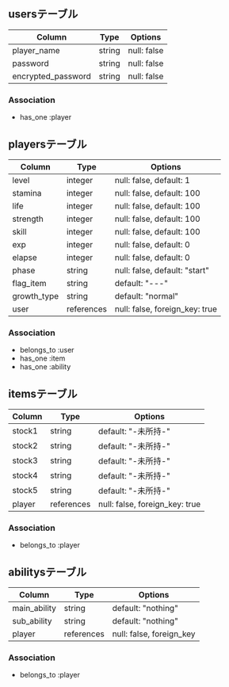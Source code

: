 ## usersテーブル

| Column             | Type    | Options                     |
| ------------------ | ------- | --------------------------- |
| player_name        | string  | null: false                 |
| password           | string  | null: false                 |
| encrypted_password | string  | null: false                 |

### Association
- has_one :player



## playersテーブル

| Column      | Type       | Options                        |
| ----------- | ---------- | ------------------------------ |
| level       | integer    | null: false, default: 1        |
| stamina     | integer    | null: false, default: 100      |
| life        | integer    | null: false, default: 100      |
| strength    | integer    | null: false, default: 100      |
| skill       | integer    | null: false, default: 100      |
| exp         | integer    | null: false, default: 0        |
| elapse      | integer    | null: false, default: 0        |
| phase       | string     | null: false, default: "start"  |
| flag_item   | string     | default: "---"                 |
| growth_type | string     | default: "normal"              |
| user        | references | null: false, foreign_key: true |

### Association
- belongs_to :user
- has_one    :item
- has_one    :ability



## itemsテーブル

| Column    | Type       | Options                        |
| --------- | ---------- | ------------------------------ |
| stock1    | string     | default: "-未所持-"             |
| stock2    | string     | default: "-未所持-"             |
| stock3    | string     | default: "-未所持-"             |
| stock4    | string     | default: "-未所持-"             |
| stock5    | string     | default: "-未所持-"             |
| player    | references | null: false, foreign_key: true |

### Association
- belongs_to :player


## abilitysテーブル

| Column       | Type        | Options                  |
| ------------ | ----------- | ------------------------ |
| main_ability | string      | default: "nothing"       |
| sub_ability  | string      | default: "nothing"       |
| player       | references  | null: false, foreign_key |

### Association
- belongs_to :player

